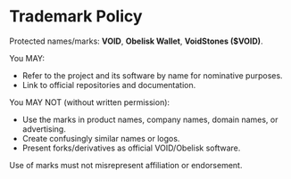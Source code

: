 # Trademark Policy

Protected names/marks: **VOID**, **Obelisk Wallet**, **VoidStones ($VOID)**.

You MAY:
- Refer to the project and its software by name for nominative purposes.
- Link to official repositories and documentation.

You MAY NOT (without written permission):
- Use the marks in product names, company names, domain names, or advertising.
- Create confusingly similar names or logos.
- Present forks/derivatives as official VOID/Obelisk software.

Use of marks must not misrepresent affiliation or endorsement.

